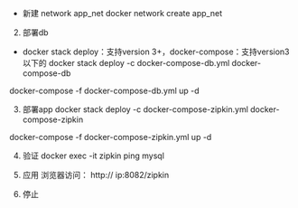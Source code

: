 
- 新建 network app_net
docker network create app_net

2. 部署db
 - docker stack deploy：支持version 3+，docker-compose：支持version3以下的
docker stack deploy -c docker-compose-db.yml docker-compose-db

docker-compose -f docker-compose-db.yml up -d

3. 部署app
docker stack deploy -c docker-compose-zipkin.yml docker-compose-zipkin

docker-compose -f docker-compose-zipkin.yml up -d

4. 验证
docker exec -it zipkin ping mysql

5. 应用
浏览器访问： http:// ip:8082/zipkin

6. 停止
